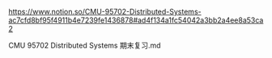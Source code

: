 https://www.notion.so/CMU-95702-Distributed-Systems-ac7cfd8bf95f4911b4e7239fe1436878#ad4f134a1fc54042a3bb2a4ee8a53ca2


CMU 95702 Distributed Systems 期末复习.md
